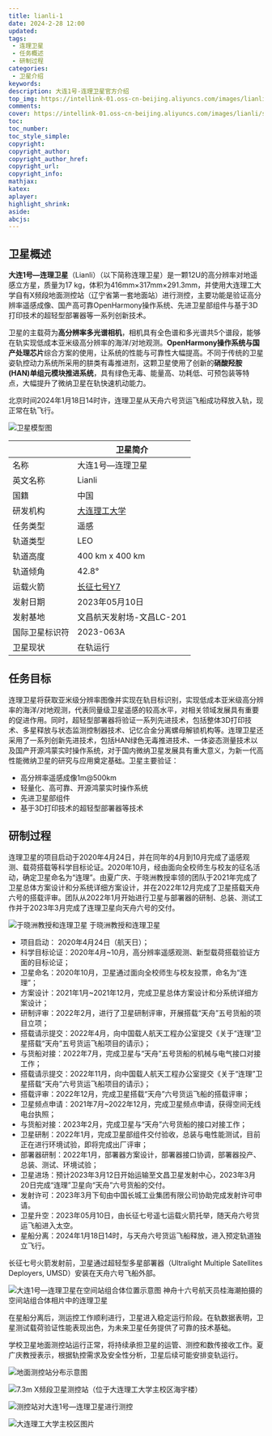 ```yaml
---
title: lianli-1
date: 2024-2-28 12:00
updated:
tags: 
 - 连理卫星
 - 任务概述
 - 研制过程
categories: 
 - 卫星介绍
keywords:
description: 大连1号-连理卫星官方介绍
top_img: https://intellink-01.oss-cn-beijing.aliyuncs.com/images/lianli/satellite_model.png
comments:
cover: https://intellink-01.oss-cn-beijing.aliyuncs.com/images/lianli/satellite_model.png
toc:
toc_number:
toc_style_simple:
copyright:
copyright_author:
copyright_author_href:
copyright_url:
copyright_info:
mathjax:
katex:
aplayer:
highlight_shrink:
aside:
abcjs:
---
```


## 卫星概述

**大连1号—连理卫星**（Lianli）（以下简称连理卫星）是一颗12U的高分辨率对地遥感立方星，质量为17 kg，体积为416mm×317mm×291.3mm，并使用大连理工大学自有X频段地面测控站（辽宁省第一套地面站）进行测控，主要功能是验证高分辨率遥感成像、国产高可靠OpenHarmony操作系统、先进卫星部组件与基于3D打印技术的超轻型部署器等一系列创新技术。

卫星的主载荷为**高分辨率多光谱相机**，相机具有全色谱和多光谱共5个谱段，能够在轨实现低成本亚米级高分辨率的海洋/对地观测。**OpenHarmony操作系统与国产处理芯片**综合方案的使用，让系统的性能与可靠性大幅提高。不同于传统的卫星姿轨控动力系统所采用的肼类有毒推进剂，这颗卫星使用了创新的**硝酸羟胺(HAN)单组元模块推进系统**，具有绿色无毒、能量高、功耗低、可预包装等特点，大幅提升了微纳卫星在轨快速机动能力。

北京时间2024年1月18日14时许，连理卫星从天舟六号货运飞船成功释放入轨，现正常在轨飞行。

![卫星模型图](https://intellink-01.oss-cn-beijing.aliyuncs.com/images/lianli/satellite_model.png)

|      |  卫星简介 |
|  ------      |---|
|  名称    |  大连1号—连理卫星 |
|  英文名称    |   Lianli |
|  国籍        |  中国 |
|  研发机构    | [大连理工大学](https://www.dlut.edu.cn/)  |
|  任务类型    |  遥感 |
|  轨道类型    |  LEO |
|  轨道高度    |  400 km x 400 km |
|  轨道倾角    |  42.8°  |
|  运载火箭    |  [长征七号Y7](https://sat.huijiwiki.com/wiki/%E9%95%BF%E5%BE%81%E4%B8%83%E5%8F%B7) |
|  发射日期    |  2023年05月10日 |
|  发射基地    | 文昌航天发射场-文昌LC-201 |
|  国际卫星标识符 | 2023-063A |
|  卫星现状    | 在轨运行 |

## 任务目标

连理卫星将获取亚米级分辨率图像并实现在轨目标识别，实现低成本亚米级高分辨率的海洋/对地观测，代表同量级卫星遥感的较高水平，对相关领域发展具有重要的促进作用。同时，超轻型部署器将验证一系列先进技术，包括整体3D打印技术、多星释放与状态监测控制器技术、记忆合金分离螺母解锁机构等。连理卫星还采用了一系列创新先进技术，包括HAN绿色无毒推进技术、一体姿态测量技术以及国产开源鸿蒙实时操作系统，对于国内微纳卫星发展具有重大意义，为新一代高性能微纳卫星的研究与应用奠定基础。卫星主要验证：

- 高分辨率遥感成像1m@500km
- 轻量化、高可靠、开源鸿蒙实时操作系统
- 先进卫星部组件
- 基于3D打印技术的超轻型部署器等技术

## 研制过程

连理卫星的项目启动于2020年4月24日，并在同年的4月到10月完成了遥感观测、载荷搭载等科学目标论证。2020年10月，经由面向全校师生与校友的征名活动，确定卫星命名为“连理”。由夏广庆、于晓洲教授率领的团队于2021年完成了卫星总体方案设计和分系统详细方案设计，并在2022年12月完成了卫星搭载天舟六号的搭载评审。团队从2022年1月开始进行卫星与部署器的研制、总装、测试工作并于2023年3月完成了连理卫星向天舟六号的交付。

![于晓洲教授和连理卫星](https://intellink-01.oss-cn-beijing.aliyuncs.com/images/lianli/%E5%A4%A7%E8%BF%9E1%E5%8F%B7%E2%80%94%E8%BF%9E%E7%90%86%E5%8D%AB%E6%98%9F%E5%9C%A8%E6%B5%B7%E5%8D%97%E6%96%87%E6%98%8C%E5%8F%91%E5%B0%84%E5%9C%BA.jpg)
于晓洲教授和连理卫星

- 项目启动： 2020年4月24日（航天日）；
- 科学目标论证：2020年4月~10月，高分辨率遥感观测、新型载荷搭载验证方面的目标论证；
- 卫星命名：2020年10月，卫星通过面向全校师生与校友投票，命名为“连理”；
- 方案设计：2021年1月~2021年12月，完成卫星总体方案设计和分系统详细方案设计；
- 研制评审：2022年2月，进行了卫星研制评审，开展搭载“天舟”五号货船的项目立项；
- 搭载请示提交：2022年4月，向中国载人航天工程办公室提交《关于“连理”卫星搭载“天舟”五号货运飞船项目的请示》；
- 与货船对接：2022年7月，完成卫星与“天舟”五号货船的机械与电气接口对接工作；
- 搭载请示提交：2022年11月，向中国载人航天工程办公室提交《关于“连理”卫星搭载“天舟”六号货运飞船项目的请示》；
- 搭载评审：2022年12月，完成卫星搭载“天舟”六号货运飞船的搭载评审；
- 卫星频点申请：2021年7月~2022年12月，完成卫星频点申请，获得空间无线电台执照；
- 与货船对接：2023年2月，完成卫星与“天舟”六号货船的接口对接工作；
- 卫星研制：2022年1月，完成卫星部组件交付验收，总装与电性能测试，目前正在进行环境试验，即将完成出厂评审；
- 部署器研制：2022年1月，部署器方案设计，部署器接口协调，部署器投产、总装、测试、环境试验；
- 卫星进场：预计2023年3月12日开始运输至文昌卫星发射中心，2023年3月20日完成“连理”卫星向“天舟”六号货船的交付。
- 发射许可：2023年3月下旬由中国长城工业集团有限公司协助完成发射许可申请。
- 卫星升空：2023年05月10日，由长征七号遥七运载火箭托举，随天舟六号货运飞船进入太空。
- 星船分离：2024年1月18日14时，与天舟六号货运飞船释放，进入预定轨道独立飞行。

长征七号火箭发射前，卫星通过超轻型多星部署器（Ultralight Multiple Satellites Deployers, UMSD）安装在天舟六号飞船外部。

![大连1号—连理卫星在空间站组合体位置示意图](https://intellink-01.oss-cn-beijing.aliyuncs.com/images/lianli/%E5%A4%A7%E8%BF%9E1%E5%8F%B7%E2%80%94%E8%BF%9E%E7%90%86%E5%8D%AB%E6%98%9F%E5%9C%A8%E7%A9%BA%E9%97%B4%E7%AB%99%E7%BB%84%E5%90%88%E4%BD%93%E4%BD%8D%E7%BD%AE%E7%A4%BA%E6%84%8F%E5%9B%BE.jpg)
神舟十六号航天员桂海潮拍摄的空间站组合体相片中的连理卫星

在星船分离后，测运控工作顺利进行，卫星进入稳定运行阶段。在轨数据表明，卫星测试载荷验证性能表现出色，为未来卫星任务提供了可靠的技术基础。

学校卫星地面测控站运行正常，将持续承担卫星的运管、测控和数传接收工作。夏广庆教授表示，根据轨控需求及安全性分析，卫星后续可能安排变轨运行。

![地面测控站分布示意图](https://intellink-01.oss-cn-beijing.aliyuncs.com/images/lianli/%E8%BF%9E%E7%90%86%E7%9A%84%E5%9C%B0%E9%9D%A2%E6%B5%8B%E6%8E%A7%E7%AB%99.jpg)

![7.3m X频段卫星测控站（位于大连理工大学主校区海宇楼）](https://intellink-01.oss-cn-beijing.aliyuncs.com/images/lianli/%E5%8D%AB%E6%98%9F%E6%B5%8B%E6%8E%A7%E7%AB%99.jpg)

![测控站对大连1号—连理卫星进行测控](https://intellink-01.oss-cn-beijing.aliyuncs.com/images/lianli/%E6%B5%8B%E6%8E%A7%E7%AB%99%E5%AF%B9%E5%A4%A7%E8%BF%9E1%E5%8F%B7%E2%80%94%E8%BF%9E%E7%90%86%E5%8D%AB%E6%98%9F%E8%BF%9B%E8%A1%8C%E6%B5%8B%E6%8E%A7.jpg)

![大连理工大学主校区图片](https://intellink-01.oss-cn-beijing.aliyuncs.com/images/lianli/DUT.jpeg)

<!-- ## 参考链接

https://mp.weixin.qq.com/s/IuNXOP3v3Aq4dfPBCN-9hg
https://mp.weixin.qq.com/s/N178oKQqvC8tiEIEBedkEg

[星船分离！大连1号—连理卫星在轨释放圆满成功！](https://mp.weixin.qq.com/s/kkMwnnvfftCbxcfsOopTZQ) -->
